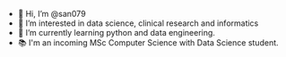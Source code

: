 - 👋 Hi, I’m @san079
- 👀 I’m interested in data science, clinical research and informatics
- 🌱 I’m currently learning python and data engineering.
- 📚 I'm an incoming MSc Computer Science with Data Science student.


<!---
san079/san079 is a ✨ special ✨ repository because its `README.md` (this file) appears on your GitHub profile.
You can click the Preview link to take a look at your changes.
--->
